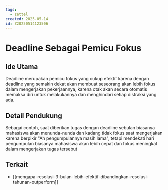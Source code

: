```yaml
---
tags:
  - zettel
created: 2025-05-14
id: Z20250514123506
---
```


# Deadline Sebagai Pemicu Fokus

## Ide Utama

Deadline merupakan pemicu fokus yang cukup efektif karena dengan deadline yang semakin dekat akan membuat seseorang akan lebih fokus dalam mengerjakan pekerjaannya, karena otak akan secara otomatis memaksa diri untuk melakukannya dan menghindari setiap distraksi yang ada.

## Detail Pendukung

Sebagai contoh, saat diberikan tugas dengan deadline sebulan biasanya mahasiswa akan menunda-nunda dan kadang tidak fokus saat mengerjakan karena berpikir "Ah pengumpulannya masih lama", tetapi mendekati hari pengumpulan biasanya mahasiswa akan lebih cepat dan fokus meningkat dalam mengerjakan tugas tersebut

## Terkait
- [[mengapa-resolusi-3-bulan-lebih-efektif-dibandingkan-resolusi-tahunan-outperform]]

